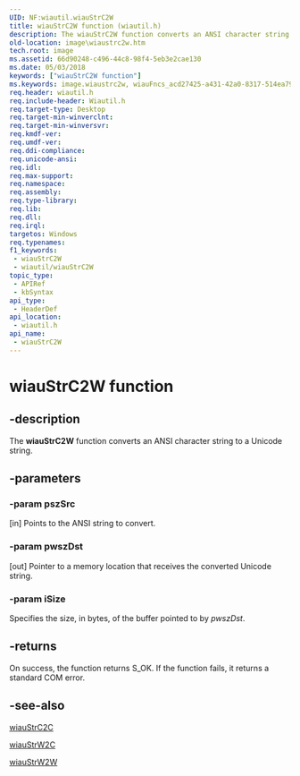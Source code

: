 ```yaml
---
UID: NF:wiautil.wiauStrC2W
title: wiauStrC2W function (wiautil.h)
description: The wiauStrC2W function converts an ANSI character string to a Unicode string.
old-location: image\wiaustrc2w.htm
tech.root: image
ms.assetid: 66d90248-c496-44c8-98f4-5eb3e2cae130
ms.date: 05/03/2018
keywords: ["wiauStrC2W function"]
ms.keywords: image.wiaustrc2w, wiauFncs_acd27425-a431-42a0-8317-514ea7904ace.xml, wiauStrC2W, wiauStrC2W function [Imaging Devices], wiautil/wiauStrC2W
req.header: wiautil.h
req.include-header: Wiautil.h
req.target-type: Desktop
req.target-min-winverclnt: 
req.target-min-winversvr: 
req.kmdf-ver: 
req.umdf-ver: 
req.ddi-compliance: 
req.unicode-ansi: 
req.idl: 
req.max-support: 
req.namespace: 
req.assembly: 
req.type-library: 
req.lib: 
req.dll: 
req.irql: 
targetos: Windows
req.typenames: 
f1_keywords:
 - wiauStrC2W
 - wiautil/wiauStrC2W
topic_type:
 - APIRef
 - kbSyntax
api_type:
 - HeaderDef
api_location:
 - wiautil.h
api_name:
 - wiauStrC2W
---
```


# wiauStrC2W function


## -description

The <b>wiauStrC2W</b> function converts an ANSI character string to a Unicode string.

## -parameters

### -param pszSrc 

[in]
Points to the ANSI string to convert.

### -param pwszDst 

[out]
Pointer to a memory location that receives the converted Unicode string.

### -param iSize

Specifies the size, in bytes, of the buffer pointed to by <i>pwszDst</i>.

## -returns

On success, the function returns S_OK. If the function fails, it returns a standard COM error.

## -see-also

<a href="https://docs.microsoft.com/windows-hardware/drivers/ddi/wiautil/nf-wiautil-wiaustrc2c">wiauStrC2C</a>



<a href="https://docs.microsoft.com/windows-hardware/drivers/ddi/wiautil/nf-wiautil-wiaustrw2c">wiauStrW2C</a>



<a href="https://docs.microsoft.com/windows-hardware/drivers/ddi/wiautil/nf-wiautil-wiaustrw2w">wiauStrW2W</a>

